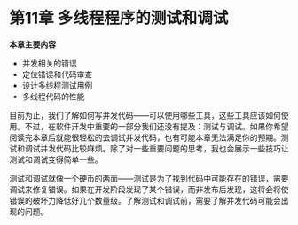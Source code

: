 # 第11章 多线程程序的测试和调试

**本章主要内容**

- 并发相关的错误<br>
- 定位错误和代码审查<br>
- 设计多线程测试用例<br>
- 多线程代码的性能<br>

目前为止，我们了解如何写并发代码——可以使用哪些工具，这些工具应该如何使用。不过，在软件开发中重要的一部分我们还没有提及：测试与调试。如果你希望阅读完本章后就能很轻松的去调试并发代码，也有可能本章无法满足你的预期。测试和调试并发代码比较麻烦。除了对一些重要问题的思考，我也会展示一些技巧让测试和调试变得简单一些。

测试和调试就像一个硬币的两面——测试是为了找到代码中可能存在的错误，需要调试来修复错误。如果在开发阶段发现了某个错误，而非发布后发现，这将会将使错误的破坏力降低好几个数量级。了解测试和调试前，需要了解并发代码可能会出现的问题。
